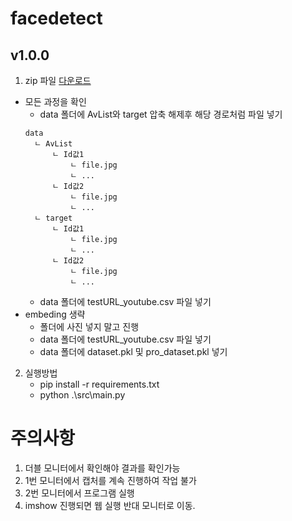 # facedetect

## v1.0.0
1. zip 파일 [다운로드](https://drive.google.com/file/d/1xtowuN7dZRAzPMpLzpb2lmwInq6zkrBD/view?usp=sharing)
  - 모든 과정을 확인
    - data 폴더에 AvList와 target 압축 해제후 해당 경로처럼 파일 넣기
    ```
    data
      ㄴ AvList
          ㄴ Id값1
              ㄴ file.jpg
              ㄴ ...
          ㄴ Id값2
              ㄴ file.jpg
              ㄴ ...
      ㄴ target
          ㄴ Id값1
              ㄴ file.jpg
              ㄴ ...
          ㄴ Id값2
              ㄴ file.jpg
              ㄴ ... 
    ```
    - data 폴더에 testURL_youtube.csv 파일 넣기
  - embeding 생략
    - 폴더에 사진 넣지 말고 진행
    - data 폴더에 testURL_youtube.csv 파일 넣기
    - data 폴더에 dataset.pkl 및 pro_dataset.pkl 넣기

2. 실행방법
   - pip install -r requirements.txt
   - python .\src\main.py

# 주의사항
1. 더블 모니터에서 확인해야 결과를 확인가능
2. 1번 모니터에서 캡처를 계속 진행하여 작업 불가
3. 2번 모니터에서 프로그램 실행
4. imshow 진행되면 웹 실행 반대 모니터로 이동.